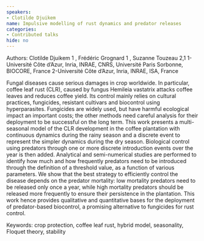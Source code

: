 ```yaml
---
speakers:
- Clotilde Djuikem
name: Impulsive modelling of rust dynamics and predator releases
categories:
- Contributed talks
hide: no
---
```

Authors: Clotilde Djuikem 1 , Frédéric Grognard 1 , Suzanne Touzeau 2,1
 1-Université Côte d’Azur, Inria, INRAE, CNRS, Université Paris Sorbonne, BIOCORE, France
 2-Université Côte d’Azur, Inria, INRAE, ISA, France
 
Fungal diseases cause serious damages in crop worldwide. In particular, coffee leaf rust (CLR), caused by fungus Hemileia vastatrix attacks coffee leaves and reduces coffee yield.
Its control mainly relies on cultural practices, fungicides, resistant cultivars and biocontrol using hyperparasites. Fungicides are widely used, but have harmful ecological impact an
important costs; the other methods need careful analysis for their deployment to be successful on the long term.
This work presents a multi-seasonal model of the CLR development in the coffee plantation with continuous dynamics during the rainy season and a discrete event to represent
the simpler dynamics during the dry season. Biological control using predators through one or more discrete introduction events over the year is then added. Analytical and semi-numerical studies are performed to identify how much and how frequently predators need to be introduced through the definition of a threshold value, as a function of various parameters. We show that the best strategy to efficiently control the disease depends on the predator mortality: low mortality predators need to be released only once a year, while high mortality predators should be released more frequently to ensure their persistence in the
plantation. This work hence provides qualitative and quantitative bases for the deployment of predator-based biocontrol, a promising alternative to fungicides for rust control.
 
Keywords: crop protection, coffee leaf rust, hybrid model, seasonality, Floquet theory, stability


